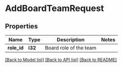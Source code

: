 # AddBoardTeamRequest

## Properties

Name | Type | Description | Notes
------------ | ------------- | ------------- | -------------
**role_id** | **i32** | Board role of the team | 

[[Back to Model list]](../README.md#documentation-for-models) [[Back to API list]](../README.md#documentation-for-api-endpoints) [[Back to README]](../README.md)


